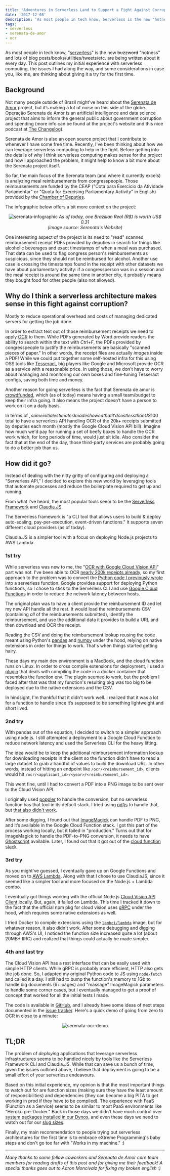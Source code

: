 ```yaml
---
title: "Adventures in Serverless Land to Support a Fight Against Corruption"
date: '2017-12-08'
description: 'As most people in tech know, Serverless is the new "hotness". This post outlines my initial experience with it, the issues I had along the way and some considerations in case you, like me, are thinking about giving it a try for the first time'
tags:
- serverless
- serenata-de-amor
- ocr
---
```


As most people in tech know,
"[serverless](https://www.martinfowler.com/articles/serverless.html)" is the new
~~buzzword~~ "hotness" and lots of blog posts/books/utilities/tweets/etc. are
being written about it every day. This post outlines my initial experience with
serverless computing, the issues I had along the way, and some considerations in
case you, like me, are thinking about giving it a try for the first time.

## Background

Not many people outside of Brazil might've heard about the [Serenata de
Amor](https://serenatadeamor.org/en/) project, but it’s making a lot of noise on
this side of the globe. Operação Serenata de Amor is an artificial intelligence
and data science project that aims to inform the general public about government
corruption and spending (more info can be found at the project's website and
this nice podcast at [The Changelog](https://changelog.com/podcast/268)).

Serenata de Amor is also an open source project that I contribute to whenever I
have some free time. Recently, I've been thinking about how we can leverage
serverless computing to help in the fight. Before getting into the details of
why I think serverless computing makes sense for the project and how I
approached the problem, it might help to know a bit more about the Serenata
project itself.

So far, the main focus of the Serenata team (and where it currently excels) is
analyzing meal reimbursements from congresspeople. Those reimbursements are
funded by the CEAP ("Cota para Exercício da Atividade Parlamentar" or "Quota for
Exercising Parliamentary Activity" in English) provided by the [Chamber of
Deputies](https://en.wikipedia.org/wiki/Chamber_of_Deputies_(Brazil)).

The infographic below offers a bit more context on the project:

<center>
  <img src="https://serenatadeamor.org/images/infographic.png" alt="serenata-infographic" />
  <em>As of today, one Brazilian Real (R$) is worth US$ 0.31<br>(image source:
  Serenata's Website)</em>
</center>

One interesting aspect of the project is its need to "read" scanned
reimbursement receipt PDFs provided by deputies in search for things like
alcoholic beverages and exact timestamps of when a meal was purchased. That data
can be used to flag congress person's reimbursements as suspicious, since they
should not be reimbursed for alcohol. Another use case is crossing the
timestamps found in the receipt with other datasets we have about parliamentary
activity: if a congressperson was in a session and the meal receipt is around
the same time in another city, it probably means they bought food for other
people (also not allowed).

## Why do I think a serverless architecture makes sense in this fight against corruption?

Mostly to reduce operational overhead and costs of managing dedicated servers
for getting the job done.

In order to extract text out of those reimbursement receipts we need to apply
[OCR](https://en.wikipedia.org/wiki/Optical_character_recognition) to them.
While PDFs generated by Word provide readers the ability to search within the
text with _Ctrl+F_, the PDFs provided by congresspeople to justify the
reimbursements are basically "scanned pieces of paper." In other words, the
receipt files are actually _images_ inside a PDF! While we could put together
some self-hosted infra for this using OSS tools like
[Tesseract](https://github.com/tesseract-ocr/tesseract#tesseract-ocr), big
players like Google and Microsoft provide OCR as a service with a reasonable
price. In using those, we don't have to worry about managing and monitoring our
own boxes and fine-tuning Tesseract configs, saving both time and money.

Another reason for going serverless is the fact that Serenata de amor is
[crowdfunded](https://apoia.se/serenata), which (as of today) means having a
small team/budget to keep their infra going. It also means the project doesn’t
have a person to work on it on a daily basis.

In terms of $, some initial estimates I made showed that it'd cost less than
US$100 total to have a serverless API handling OCR of the 20k+ receipts
submitted by deputies each month (mostly the Google Cloud Vision API bill).
Imagine how much we'd pay for running a set of beefy boxes to handle the OCR
work which, for long periods of time, would just sit idle. Also consider the
fact that at the end of the day, those third-party services are probably going
to do a better job than us.

## How did it go?

Instead of dealing with the nitty gritty of configuring and deploying a
"Serverless API," I decided to explore this new world by leveraging tools that
automate processes and reduce the boilerplate required to get up and running.

From what I've heard, the most popular tools seem to be the [Serverless
Framework](http://serverless.com/) and [Claudia.JS](https://claudiajs.com/).

The Serverless framework is "a CLI tool that allows users to build & deploy
auto-scaling, pay-per-execution, event-driven functions." It supports seven
different cloud providers (as of today).

Claudia.JS is a simpler tool with a focus on deploying Node.js projects to AWS
Lambda.

### 1st try


While serverless was new to me, the "[OCR with Google Cloud Vision
API](https://github.com/datasciencebr/serenata-de-amor/blob/master/research/develop/2016-12-30-fgrehm-ocr-receipts-with-google-cloud-vision.ipynb)"
part was not. I've been able to OCR [nearly 200k receipts
already](https://github.com/datasciencebr/serenata-de-amor/blob/master/docs/receipts-ocr.md),
so my first approach to the problem was to convert the [Python code I previously
wrote](https://gist.github.com/fgrehm/d3612ee6a84fc74e4595e52078040d46) into a
serverless function. Google provides support for deploying Python functions, so
I chose to stick to the Serverless CLI and use [Google Cloud
Functions](https://cloud.google.com/functions/) in order to reduce the network
latency between hosts.

The original plan was to have a client provide the reimbursement ID and let my
new API handle all the rest. It would load the reimbursements CSV (containing
_all_ of the reimbursements submitted), identify the reimbursement, and use the
additional data it provides to build a URL and then download and OCR the
receipt.

Reading the CSV and doing the reimbursement lookup reusing the code meant using
Python's [pandas](http://pandas.pydata.org/) and [numpy](http://www.numpy.org/)
under the hood, relying on native extensions in order for things to work. That's
when things started getting hairy.

These days my main dev environment is a MacBook, and the cloud function runs on
Linux. In order to cross compile extensions for deployment, I used a
[plugin](https://github.com/UnitedIncome/serverless-python-requirements#serverless-python-requirements)
that deals with compiling the code in a docker container that resembles the
function env. The plugin seemed to work, but the problem I faced after that was
that my function's resulting pkg was too big to be deployed due to the native
extensions and the CSV.

In hindsight, I'm thankful that it didn't work well. I realized that it was a
lot for a function to handle since it’s supposed to be something lightweight and
short lived.

### 2nd try

With pandas out of the equation, I decided to switch to a simpler approach using
node.js. I still attempted a deployment to a Google Cloud Function to reduce
network latency and used the Serverless CLI for the heavy lifting.

The idea would be to keep the additional reimbursement information lookup for
downloading receipts in the client so the function didn't have to read a large
dataset to grab a handful of values to build the download URL. In other words,
instead of hitting an endpoint like `/ocr/<reimbursement_id>`, clients would hit
`/ocr/<applicant_id>/<year>/<reimbursement_id>`.

This went fine, until I had to convert a PDF into a PNG image to be sent over to
the Cloud Vision API.

I originally used [poppler](https://poppler.freedesktop.org/) to handle the
conversion, but no serverless function has that tool in its default stack. I
tried using [pdfjs](https://github.com/mozilla/pdf.js/#pdfjs) to handle that,
but [that also didn't work](https://github.com/mozilla/pdf.js/issues/8489).

After some digging, I found out that [ImageMagick](http://www.imagemagick.org/)
can handle PDF to PNG, and it’s available in the Google Cloud Function stack. I
got this part of the process working locally, but it failed in "production."
Turns out that for ImageMagick to handle the PDF-to-PNG conversion, it needs to
have [Ghostscript](https://www.ghostscript.com/) available. Later, I found out
that it got out of the [cloud function
stack](https://stackoverflow.com/a/45105954).

### 3rd try

As you might've guessed, I eventually gave up on Google Functions and moved on
to [AWS Lambda](https://aws.amazon.com/lambda/). Along with that I chose to use
ClaudiaJS, since it seemed like a simpler tool and more focused on the Node.js +
Lambda combo.

I eventually got things working with the official Node.js [Cloud Vision API
Client](https://www.npmjs.com/package/@google-cloud/vision) locally. But, again,
it failed on Lambda. This time I tracked it down to the fact that the official
npm pkg for cloud vision uses [gRPC](https://grpc.io/) under the hood, which
requires some native extensions as well.

I tried Docker to compile extensions using the
[`lambci/lambda`](https://github.com/lambci/docker-lambda) image, but for
whatever reason, it also didn't work. After some debugging and digging through
AWS's UI, I noticed the function size increased quite a lot (about 20MB+ IIRC)
and realized that things could actually be made simpler.

### 4th and last try

The Cloud Vision API has a rest interface that can be easily used with simple
HTTP clients. While gRPC is probably more efficient, HTTP also gets the job
done. So, I adapted my original Python code to JS using
[`node-fetch`](https://github.com/bitinn/node-fetch) and called it a day. I
still had to bump the function's memory to 1Gb to handle big documents (6+
pages) and "massage" ImageMagick parameters to handle some corner cases, but I
eventually managed to get a proof of concept that worked for all the initial
tests I made.

The code is available in [GitHub](https://github.com/fgrehm/serenata-ocr), and I
already have some ideas of next steps documented in the [issue
tracker](https://github.com/fgrehm/serenata-ocr/issues). Here's a quick demo of
going from zero to OCR in close to a minute:

<script type="text/javascript" src="https://asciinema.org/a/149404.js" id="asciicast-149404" async></script>
<noscript>
  <center>
    <img src="https://user-images.githubusercontent.com/81859/33225931-5ccaed5e-d168-11e7-97b3-14f9f5d6f58c.gif" alt="serenata-ocr-demo" />
  </center>
</noscript>


## TL;DR

The problem of _deploying_ applications that leverage serverless infrastructures
seems to be handled nicely by tools like the Serverless Framework CLI and
Claudia.JS. While that can save us a bunch of time, given the issues outlined
above, I believe that deployment is going to be a small effort of your
serverless endeavours.

Based on this initial experience, my opinion is that the most important things
to watch out for are function sizes (making sure they have the least amount of
responsibilities) and dependencies (they can become a big PITA to get working in
prod if they have to be compiled). The experience with FaaS (Function as a
Service) seems to be similar to most PaaS environments like "Heroku pre-Docker."
Back in those days we didn't have much control over [system packages installed
in our Dynos](https://devcenter.heroku.com/articles/stack-packages), and even
these days we need to watch out for our [slug
sizes](https://devcenter.heroku.com/articles/slug-compiler#slug-size).

Finally, my main recommendation to people trying out serverless architectures
for the first time is to embrace eXtreme Programming's baby steps and don't go
too far with "Works in my machine." :)

---

_Many thanks to some fellow coworkers and Serenata de Amor core team members for
reading drafts of this post and for giving me their feedback! A special thanks
goes out to Aaron Moncivaiz for fixing my broken english :)_
